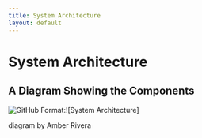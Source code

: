 ```yaml
---
title: System Architecture
layout: default
---
```


# System Architecture

## A Diagram Showing the Components


![GitHub](./images/system-architecture.jpg")
Format:![System Architecture]

diagram by Amber Rivera
